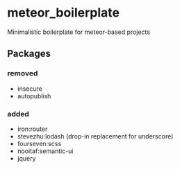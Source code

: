 # meteor_boilerplate
Minimalistic boilerplate for meteor-based projects

## Packages
### removed
- insecure
- autopublish

### added
- iron:router
- stevezhu:lodash (drop-in replacement for underscore)
- fourseven:scss
- nooitaf:semantic-ui
- jquery
